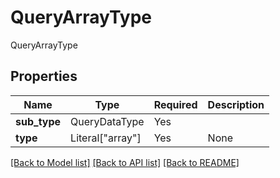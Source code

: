 # QueryArrayType

QueryArrayType

## Properties
| Name | Type | Required | Description |
| ------------ | ------------- | ------------- | ------------- |
**sub_type** | QueryDataType | Yes |  |
**type** | Literal["array"] | Yes | None |


[[Back to Model list]](../../../README.md#models-v1-link) [[Back to API list]](../../../README.md#apis-v1-link) [[Back to README]](../../../README.md)
